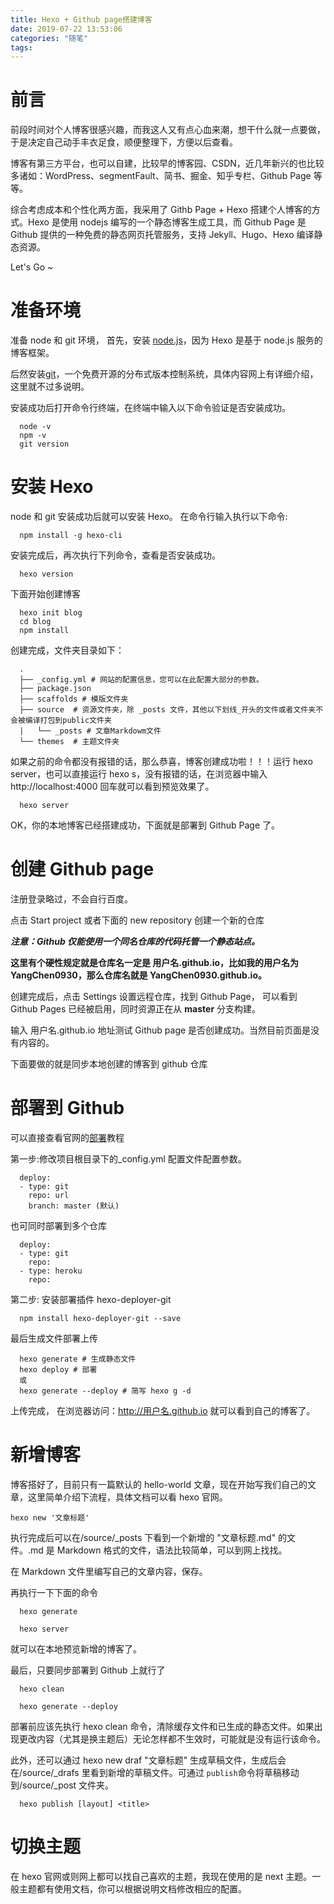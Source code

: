 ```yaml
---
title: Hexo + Github page搭建博客
date: 2019-07-22 13:53:06
categories: "随笔"
tags:
---
```


# 前言

前段时间对个人博客很感兴趣，而我这人又有点心血来潮，想干什么就一点要做，于是决定自己动手丰衣足食，顺便整理下，方便以后查看。

博客有第三方平台，也可以自建，比较早的博客园、CSDN，近几年新兴的也比较多诸如：WordPress、segmentFault、简书、掘金、知乎专栏、Github Page 等等。

综合考虑成本和个性化两方面，我采用了 Githb Page + Hexo 搭建个人博客的方式。Hexo 是使用 nodejs 编写的一个静态博客生成工具，而 Github Page 是 Github 提供的一种免费的静态网页托管服务，支持 Jekyll、Hugo、Hexo 编译静态资源。

Let's Go ~

# 准备环境

准备 node 和 git 环境，
首先，安装 [node.js]("https://nodejs.org/en/")，因为 Hexo 是基于 node.js 服务的博客框架。

后然安装[git]("https://git-scm.com/")，一个免费开源的分布式版本控制系统，具体内容网上有详细介绍，这里就不过多说明。

安装成功后打开命令行终端，在终端中输入以下命令验证是否安装成功。

```
  node -v
  npm -v
  git version
```

# 安装 Hexo

node 和 git 安装成功后就可以安装 Hexo。
在命令行输入执行以下命令:

```
  npm install -g hexo-cli
```

安装完成后，再次执行下列命令，查看是否安装成功。

```
  hexo version
```

下面开始创建博客

```
  hexo init blog
  cd blog
  npm install
```

创建完成，文件夹目录如下：

```
  .
  ├── _config.yml # 网站的配置信息，您可以在此配置大部分的参数。
  ├── package.json
  ├── scaffolds # 模版文件夹
  ├── source  # 资源文件夹，除 _posts 文件，其他以下划线_开头的文件或者文件夹不会被编译打包到public文件夹
  |   └── _posts # 文章Markdowm文件
  └── themes  # 主题文件夹
```

如果之前的命令都没有报错的话，那么恭喜，博客创建成功啦！！！运行 hexo server，也可以直接运行 hexo s，没有报错的话，在浏览器中输入 http://localhost:4000 回车就可以看到预览效果了。

```
  hexo server
```

OK，你的本地博客已经搭建成功，下面就是部署到 Github Page 了。

# 创建 Github page

注册登录略过，不会自行百度。

点击 Start project 或者下面的 new repository 创建一个新的仓库

**_注意：Github 仅能使用一个同名仓库的代码托管一个静态站点。_**

**这里有个硬性规定就是仓库名一定是 用户名.github.io，比如我的用户名为 YangChen0930，那么仓库名就是 YangChen0930.github.io。**

创建完成后，点击 Settings 设置远程仓库，找到 Github Page， 可以看到 Github Pages 已经被启用，同时资源正在从 **master** 分支构建。

输入 用户名.github.io 地址测试 Github page 是否创建成功。当然目前页面是没有内容的。

下面要做的就是同步本地创建的博客到 github 仓库

# 部署到 Github

可以直接查看官网的[部署]("https://hexo.io/zh-cn/docs/deployment")教程

第一步:修改项目根目录下的\_config.yml 配置文件配置参数。

```
  deploy:
  - type: git
    repo: url
    branch: master (默认)
```

也可同时部署到多个仓库

```
  deploy:
  - type: git
    repo:
  - type: heroku
    repo:
```

第二步: 安装部署插件 hexo-deployer-git

```
  npm install hexo-deployer-git --save
```

最后生成文件部署上传

```
  hexo generate # 生成静态文件
  hexo deploy # 部署
  或
  hexo generate --deploy # 简写 hexo g -d
```

上传完成， 在浏览器访问：http://用户名.github.io 就可以看到自己的博客了。

# 新增博客

博客搭好了，目前只有一篇默认的 hello-world 文章，现在开始写我们自己的文章，这里简单介绍下流程，具体文档可以看 hexo 官网。

```
hexo new '文章标题'
```

执行完成后可以在/source/\_posts 下看到一个新增的 "文章标题.md" 的文件。.md 是 Markdown 格式的文件，语法比较简单，可以到网上找找。

在 Markdown 文件里编写自己的文章内容，保存。

再执行一下下面的命令

```
  hexo generate
```

```
  hexo server
```

就可以在本地预览新增的博客了。

最后，只要同步部署到 Github 上就行了

```
  hexo clean
```

```
  hexo generate --deploy
```

部署前应该先执行 hexo clean 命令，清除缓存文件和已生成的静态文件。如果出现更改内容（尤其是换主题后）无论怎样都不生效时，可能就是没有运行该命令。

此外，还可以通过 hexo new draf "文章标题" 生成草稿文件，生成后会在/source/\_drafs 里看到新增的草稿文件。可通过 `publish`命令将草稿移动到/source/\_post 文件夹。

```
  hexo publish [layout] <title>
```

# 切换主题

在 hexo 官网或则网上都可以找自己喜欢的主题，我现在使用的是 next 主题。一般主题都有使用文档，你可以根据说明文档修改相应的配置。
